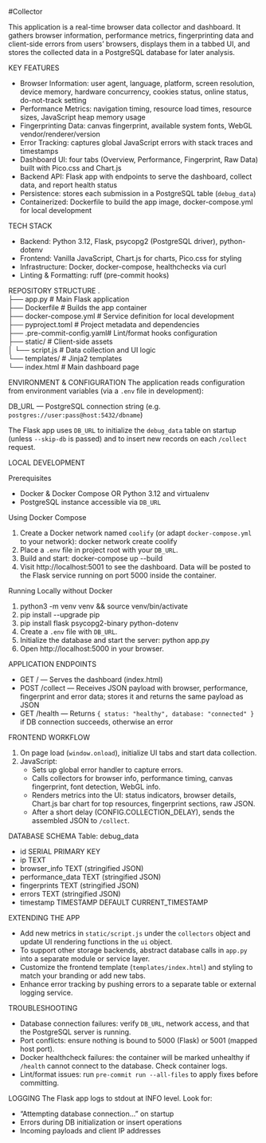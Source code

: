 #Collector

This application is a real-time browser data collector and dashboard. It gathers browser information, performance metrics, fingerprinting data and client-side errors from users’ browsers, displays them in a tabbed UI, and stores the collected data in a PostgreSQL database for later analysis.

KEY FEATURES
- Browser Information: user agent, language, platform, screen resolution, device memory, hardware concurrency, cookies status, online status, do-not-track setting  
- Performance Metrics: navigation timing, resource load times, resource sizes, JavaScript heap memory usage  
- Fingerprinting Data: canvas fingerprint, available system fonts, WebGL vendor/renderer/version  
- Error Tracking: captures global JavaScript errors with stack traces and timestamps  
- Dashboard UI: four tabs (Overview, Performance, Fingerprint, Raw Data) built with Pico.css and Chart.js  
- Backend API: Flask app with endpoints to serve the dashboard, collect data, and report health status  
- Persistence: stores each submission in a PostgreSQL table (`debug_data`)  
- Containerized: Dockerfile to build the app image, docker-compose.yml for local development  

TECH STACK
- Backend: Python 3.12, Flask, psycopg2 (PostgreSQL driver), python-dotenv  
- Frontend: Vanilla JavaScript, Chart.js for charts, Pico.css for styling  
- Infrastructure: Docker, docker-compose, healthchecks via curl  
- Linting & Formatting: ruff (pre-commit hooks)  

REPOSITORY STRUCTURE
.  
├── app.py                 # Main Flask application  
├── Dockerfile             # Builds the app container  
├── docker-compose.yml     # Service definition for local development  
├── pyproject.toml         # Project metadata and dependencies  
├── .pre-commit-config.yaml# Lint/format hooks configuration  
├── static/                # Client-side assets  
│   └── script.js          # Data collection and UI logic  
└── templates/             # Jinja2 templates  
    └── index.html         # Main dashboard page  

ENVIRONMENT & CONFIGURATION
The application reads configuration from environment variables (via a `.env` file in development):

  DB_URL    — PostgreSQL connection string (e.g. `postgres://user:pass@host:5432/dbname`)

The Flask app uses `DB_URL` to initialize the `debug_data` table on startup (unless `--skip-db` is passed) and to insert new records on each `/collect` request.

LOCAL DEVELOPMENT

Prerequisites
- Docker & Docker Compose OR Python 3.12 and virtualenv
- PostgreSQL instance accessible via `DB_URL`

Using Docker Compose
1. Create a Docker network named `coolify` (or adapt `docker-compose.yml` to your network):
     docker network create coolify
2. Place a `.env` file in project root with your `DB_URL`.
3. Build and start:
     docker-compose up --build
4. Visit http://localhost:5001 to see the dashboard. Data will be posted to the Flask service running on port 5000 inside the container.

Running Locally without Docker
1. python3 -m venv venv && source venv/bin/activate  
2. pip install --upgrade pip  
3. pip install flask psycopg2-binary python-dotenv  
4. Create a `.env` file with `DB_URL`.  
5. Initialize the database and start the server:
     python app.py
6. Open http://localhost:5000 in your browser.

APPLICATION ENDPOINTS
- GET  /          — Serves the dashboard (index.html)  
- POST /collect   — Receives JSON payload with browser, performance, fingerprint and error data; stores it and returns the same payload as JSON  
- GET  /health    — Returns `{ status: "healthy", database: "connected" }` if DB connection succeeds, otherwise an error  

FRONTEND WORKFLOW
1. On page load (`window.onload`), initialize UI tabs and start data collection.  
2. JavaScript:
   - Sets up global error handler to capture errors.  
   - Calls collectors for browser info, performance timing, canvas fingerprint, font detection, WebGL info.  
   - Renders metrics into the UI: status indicators, browser details, Chart.js bar chart for top resources, fingerprint sections, raw JSON.  
   - After a short delay (CONFIG.COLLECTION_DELAY), sends the assembled JSON to `/collect`.  

DATABASE SCHEMA
Table: debug_data
- id            SERIAL PRIMARY KEY  
- ip            TEXT  
- browser_info  TEXT (stringified JSON)  
- performance_data TEXT (stringified JSON)  
- fingerprints  TEXT (stringified JSON)  
- errors        TEXT (stringified JSON)  
- timestamp     TIMESTAMP DEFAULT CURRENT_TIMESTAMP  

EXTENDING THE APP
- Add new metrics in `static/script.js` under the `collectors` object and update UI rendering functions in the `ui` object.  
- To support other storage backends, abstract database calls in `app.py` into a separate module or service layer.  
- Customize the frontend template (`templates/index.html`) and styling to match your branding or add new tabs.  
- Enhance error tracking by pushing errors to a separate table or external logging service.  

TROUBLESHOOTING
- Database connection failures: verify `DB_URL`, network access, and that the PostgreSQL server is running.  
- Port conflicts: ensure nothing is bound to 5000 (Flask) or 5001 (mapped host port).  
- Docker healthcheck failures: the container will be marked unhealthy if `/health` cannot connect to the database. Check container logs.  
- Lint/format issues: run `pre-commit run --all-files` to apply fixes before committing.  

LOGGING
The Flask app logs to stdout at INFO level. Look for:
- “Attempting database connection…” on startup  
- Errors during DB initialization or insert operations  
- Incoming payloads and client IP addresses